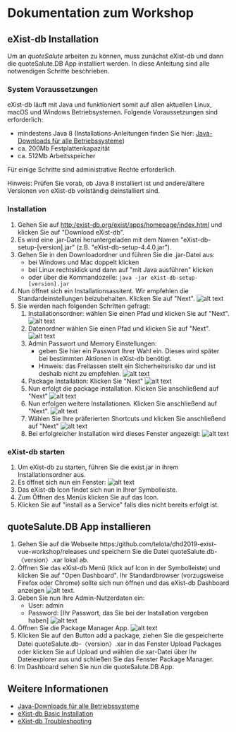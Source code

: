 # Dokumentation zum Workshop 

## eXist-db Installation

Um an *quoteSalute* arbeiten zu können, muss zunächst eXist-db und dann die quoteSalute.DB App installiert werden. In diese Anleitung sind alle notwendigen Schritte beschrieben.

### System Voraussetzungen

eXist-db läuft mit Java und funktioniert somit auf allen aktuellen Linux, macOS und Windows Betriebsystemen. Folgende Voraussetzungen sind erforderlich:

* mindestens Java 8 (Installations-Anleitungen finden Sie hier: [Java-Downloads für alle Betriebssysteme](https:/www.java.com/de/download/manual.jsp))
* ca. 200Mb Festplattenkapazität
* ca. 512Mb Arbeitsspeicher

Für einige Schritte sind administrative Rechte erforderlich.

Hinweis: Prüfen Sie vorab, ob Java 8 installiert ist und andere/ältere Versionen von eXist-db vollständig deinstalliert sind.

### Installation

1. Gehen Sie auf [http:/exist-db.org/exist/apps/homepage/index.html](http:/exist-db.org/exist/apps/homepage/index.html) und klicken Sie auf "Download eXist-db".
2. Es wird eine .jar-Datei heruntergeladen mit dem Namen "eXist-db-setup-[version].jar" (z.B. "eXist-db-setup-4.4.0.jar").
3. Gehen Sie in den Downloadordner und führen Sie die .jar-Datei aus:
    * bei Windows und Mac doppelt klicken
    * bei Linux rechtsklick und dann auf "mit Java ausführen" klicken
    * oder über die Kommandozeile: 
    ```java -jar eXist-db-setup-[version].jar```
4. Nun öffnet sich ein Installationsassitent. Wir empfehlen die Standardeinstellungen beizubehalten. Klicken Sie auf "Next". ![alt text](https:/github.com/telota/dhd2019-exist-vue-workshop/imgages/1.jpg "eXist-db Installer")
5. Sie werden nach folgenden Schritten gefragt:
    1. Installationsordner: wählen Sie einen Pfad und klicken Sie auf "Next". ![alt text](https:/github.com/telota/dhd2019-exist-vue-workshop/imgages/2.jpg "eXist-db installation path") 
    2. Datenordner wählen Sie einen Pfad und klicken Sie auf "Next". ![alt text](https:/github.com/telota/dhd2019-exist-vue-workshop/imgages/3.jpg "eXist-db data path") 
    3. Admin Passwort und Memory Einstellungen:
        * geben Sie hier ein Passwort Ihrer Wahl ein. Dieses wird später bei bestimmten Aktionen in eXist-db benötigt. 
        * Hinweis: das Freilassen stellt ein Sicherheitsrisiko dar und ist deshalb nicht zu empfehlen.
        ![alt text](https:/github.com/telota/dhd2019-exist-vue-workshop/dhd2019-exist-vue-workshop/imgages/4b.jpg "eXist-db admin pw") 
    4. Package Installation: Klicken Sie "Next"
        ![alt text](https:/github.com/telota/dhd2019-exist-vue-workshop/imgages/5.jpg "eXist-db data path") 
    5. Nun erfolgt die package installation. Klicken Sie anschließend auf "Next" ![alt text](https:/github.com/telota/dhd2019-exist-vue-workshop/imgages/7.jpg "eXist-db finished") 
    6. Nun erfolgen weitere Installationen. Klicken Sie anschließend auf "Next". ![alt text](https:/github.com/telota/dhd2019-exist-vue-workshop/imgages/9.jpg "eXist-db ...") 
    7. Wählen Sie Ihre präferierten Shortcuts und klicken Sie anschließend auf "Next" ![alt text](https:/github.com/telota/dhd2019-exist-vue-workshop/imgages/10.jpg "eXist-db data shortcuts") 
    8. Bei erfolgreicher Installation wird dieses Fenster angezeigt: ![alt text](https:/github.com/telota/dhd2019-exist-vue-workshop/imgages/11.jpg "eXist-db data success") 

### eXist-db starten

1. Um eXist-db zu starten, führen Sie die exist.jar in ihrem Installationsordner aus.
2. Es öffnet sich nun ein Fenster: ![alt text](https:/github.com/telota/dhd2019-exist-vue-workshop/imgages/13.jpg "eXist-db launching")
3. Das eXist-db Icon findet sich nun in Ihrer Symbolleiste.
4. Zum Öffnen des Menüs klicken Sie auf das Icon. 
5. Klicken Sie auf "install as a Service" falls dies nicht bereits erfolgt ist.

## quoteSalute.DB App installieren
1. Gehen Sie auf die Webseite https:/github.com/telota/dhd2019-exist-vue-workshop/releases und speichern Sie die Datei quoteSalute.db-〈version〉.xar lokal ab. 
2. Öffnen Sie das eXist-db Menü (klick auf Icon in der Symbolleiste) und klicken Sie auf "Open Dashboard". Ihr Standardbrowser (vorzugsweise Firefox oder Chrome) sollte sich nun öffnen und das eXist-db Dashboard anzeigen ![alt text](https:/github.com/telota/dhd2019-exist-vue-workshop/imgages/15.jpg "eXist-db dashboard").
3. Geben Sie nun Ihre Admin-Nutzerdaten ein: 
    * User: admin
    * Password: [Ihr Passwort, das Sie bei der Installation vergeben haben]
    ![alt text](https:/github.com/telota/dhd2019-exist-vue-workshop/imgages/16.jpg "eXist-db dashboard einloggen")
4. Öffnen Sie die Package Manager App. ![alt text](https:/github.com/telota/dhd2019-exist-vue-workshop/imgages/17.jpg "eXist-db package manager")
5. Klicken Sie auf den Button add a package, ziehen Sie die gespeicherte Datei quoteSalute.db-〈version〉.xar in das Fenster Upload Packages oder klicken Sie auf Upload und wählen die xar-Datei über Ihr Dateiexplorer aus und schließen Sie das Fenster Package Manager.
6. Im Dashboard sehen Sie nun die quoteSalute.DB App.


## Weitere Informationen 
* [Java-Downloads für alle Betriebssysteme](https:/www.java.com/de/download/manual.jsp)
* [eXist-db Basic Installation](https:/exist-db.org/exist/apps/doc/basic-installation)
* [eXist-db Troubleshooting](https:/exist-db.org/exist/apps/doc/troubleshooting.xml)
